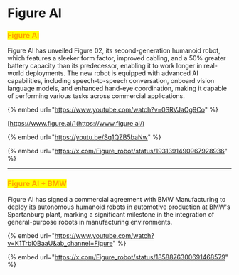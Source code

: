 # Figure AI

### <mark style="color:orange;">Figure AI</mark>

Figure AI has unveiled Figure 02, its second-generation humanoid robot, which features a sleeker form factor, improved cabling, and a 50% greater battery capacity than its predecessor, enabling it to work longer in real-world deployments. The new robot is equipped with advanced AI capabilities, including speech-to-speech conversation, onboard vision language models, and enhanced hand-eye coordination, making it capable of performing various tasks across commercial applications.

{% embed url="https://www.youtube.com/watch?v=0SRVJaOg9Co" %}

[https://www.figure.ai/](https://www.figure.ai/)

{% embed url="https://youtu.be/Sq1QZB5baNw" %}

{% embed url="https://x.com/Figure_robot/status/1931391490967928936" %}

***

### <mark style="color:orange;">Figure AI + BMW</mark>

Figure AI has signed a commercial agreement with BMW Manufacturing to deploy its autonomous humanoid robots in automotive production at BMW's Spartanburg plant, marking a significant milestone in the integration of general-purpose robots in manufacturing environments.

{% embed url="https://www.youtube.com/watch?v=K1TrbI0BaaU&ab_channel=Figure" %}

{% embed url="https://x.com/Figure_robot/status/1858876300691468579" %}



